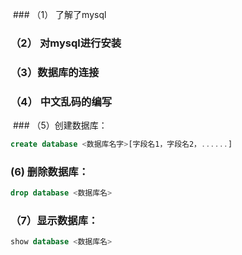 ### （1） 了解了mysql
 
### （2） 对mysql进行安装

 ### （3）数据库的连接
 
 ### （4） 中文乱码的编写
 
  ### （5）创建数据库：
  
  ```sql
  create database <数据库名字>[字段名1，字段名2，......]
  ```
### (6) 删除数据库：
```sql
drop database <数据库名>
```
### （7）显示数据库：
```sql
show database <数据库名>
```
    
   
